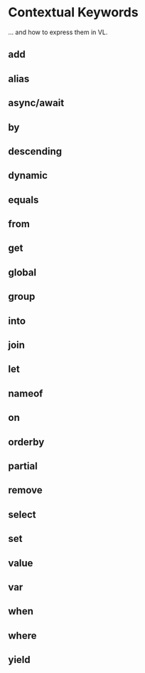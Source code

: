 # Contextual Keywords
... and how to express them in VL.

## add

## alias

## async/await

## by

## descending

## dynamic

## equals

## from

## get

## global

## group

## into

## join

## let

## nameof

## on

## orderby

## partial

## remove

## select

## set

## value

## var

## when

## where

## yield